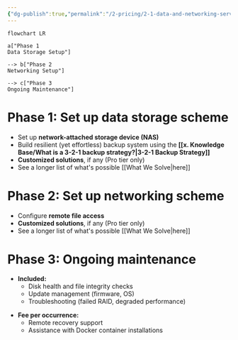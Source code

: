 ```yaml
---
{"dg-publish":true,"permalink":"/2-pricing/2-1-data-and-networking-services/"}
---
```


```mermaid
flowchart LR

a["Phase 1
Data Storage Setup"]

--> b["Phase 2
Networking Setup"]

--> c["Phase 3
Ongoing Maintenance"]
```

# Phase 1: Set up data storage scheme

- Set up **network-attached storage device (NAS)**
- Build resilient (yet effortless) backup system using the **[[x. Knowledge Base/What is a 3-2-1 backup strategy?\|3-2-1 Backup Strategy]]**
- **Customized solutions**, if any (Pro tier only)
- See a longer list of what's possible [[What We Solve\|here]]

# Phase 2: Set up networking scheme

- Configure **remote file access**
- **Customized solutions**, if any (Pro tier only)
- See a longer list of what's possible [[What We Solve\|here]]

# Phase 3: Ongoing maintenance

- **Included:**
	* Disk health and file integrity checks
	* Update management (firmware, OS)
	* Troubleshooting (failed RAID, degraded performance)
* **Fee per occurrence:**
	* Remote recovery support
	* Assistance with Docker container installations